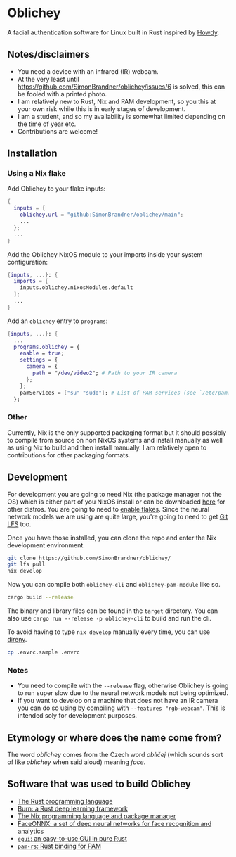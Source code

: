 # Oblichey

A facial authentication software for Linux built in Rust inspired by
[Howdy](https://github.com/boltgolt/howdy/).

## Notes/disclaimers

- You need a device with an infrared (IR) webcam.
- At the very least until https://github.com/SimonBrandner/oblichey/issues/6 is
  solved, this can be fooled with a printed photo.
- I am relatively new to Rust, Nix and PAM development, so you this at your own
  risk while this is in early stages of development.
- I am a student, and so my availability is somewhat limited depending on the
  time of year etc.
- Contributions are welcome!

## Installation

### Using a Nix flake

Add Oblichey to your flake inputs:

```nix
{
  inputs = {
    oblichey.url = "github:SimonBrandner/oblichey/main";
    ...
  };
  ...
}
```

Add the Oblichey NixOS module to your imports inside your system configuration:

```nix
{inputs, ...}: {
  imports = [
    inputs.oblichey.nixosModules.default
  ];
  ...
}
```

Add an `oblichey` entry to `programs`:

```nix
{inputs, ...}: {
  ...
  programs.oblichey = {
    enable = true;
    settings = {
      camera = {
        path = "/dev/video2"; # Path to your IR camera
      };
    };
    pamServices = ["su" "sudo"]; # List of PAM services (see `/etc/pam.d/`) in which a rule for Oblichey should be added
  };
```

### Other

Currently, Nix is the only supported packaging format but it should possibly to
compile from source on non NixOS systems and install manually as well as using
Nix to build and then install manually. I am relatively open to contributions
for other packaging formats.

## Development

For development you are going to need Nix (the package manager not the OS)
which is either part of you NixOS install or can be downloaded
[here](https://nixos.org/download/#nix-install-linux) for other distros. You
are going to need to [enable
flakes](https://nixos.wiki/wiki/Flakes#Enable_flakes_permanently_in_NixOS).
Since the neural network models we are using are quite large, you're going to
need to get [Git LFS](https://git-lfs.com/) too.

Once you have those installed, you can clone the repo and enter the Nix
development environment.

```sh
git clone https://github.com/SimonBrandner/oblichey/
git lfs pull
nix develop
```

Now you can compile both `oblichey-cli` and `oblichey-pam-module` like so.

```sh
cargo build --release
```

The binary and library files can be found in the `target` directory. You can also use `cargo run --release -p oblichey-cli` to build and run the cli.

To avoid having to type `nix develop` manually every time, you can use
[direnv](https://github.com/direnv/direnv/tree/master).

```sh
cp .envrc.sample .envrc
```

### Notes

- You need to compile with the `--release` flag, otherwise Oblichey is going to
  run super slow due to the neural network models not being optimized.
- If you want to develop on a machine that does not have an IR camera you can do
  so using by compiling with `--features "rgb-webcam"`. This is intended soly for
  development purposes.

## Etymology or where does the name come from?

The word _oblichey_ comes from the Czech word _obličej_ (which sounds sort of
like _oblichey_ when said aloud) meaning _face_.

## Software that was used to build Oblichey

- [The Rust programming language](https://www.rust-lang.org/)
- [Burn: a Rust deep learning framework](https://burn.dev/)
- [The Nix programming language and package manager](https://nixos.org/)
- [FaceONNX: a set of deep neural networks for face recognition and analytics](https://github.com/FaceONNX/FaceONNX)
- [`egui`: an easy-to-use GUI in pure Rust](https://github.com/emilk/egui)
- [`pam-rs`: Rust binding for PAM](https://github.com/anowell/pam-rs)
